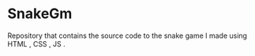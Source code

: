 # SnakeGm
Repository that contains the source code to the snake game I made using HTML , CSS , JS .
